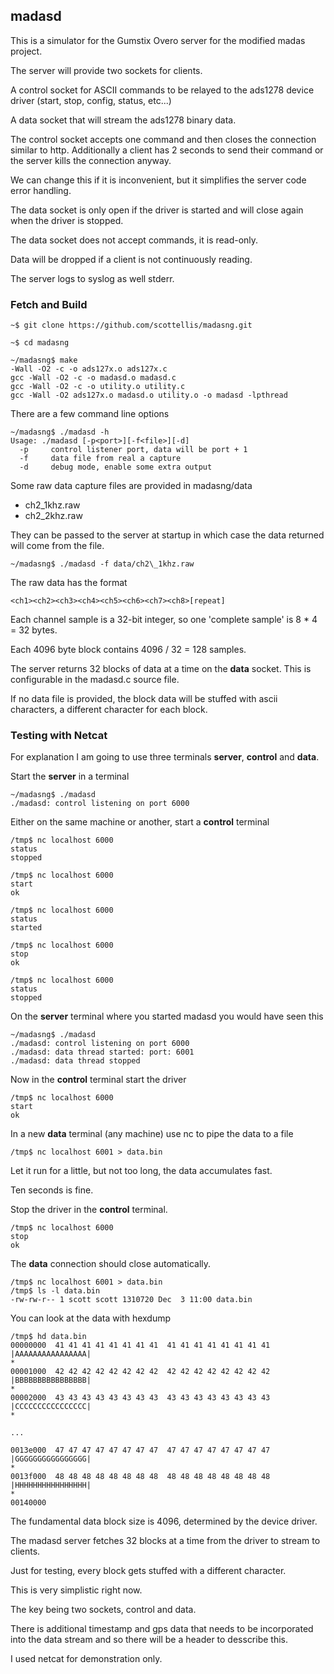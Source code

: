 ## madasd

This is a simulator for the Gumstix Overo server for the modified madas project.

The server will provide two sockets for clients.

A control socket for ASCII commands to be relayed to the ads1278 device driver (start, stop, config, status, etc...)

A data socket that will stream the ads1278 binary data.

The control socket accepts one command and then closes the connection similar to http. Additionally a client has 2 seconds to send their command or the server kills the connection anyway.

We can change this if it is inconvenient, but it simplifies the server code error handling.

The data socket is only open if the driver is started and will close again when the driver is stopped.

The data socket does not accept commands, it is read-only.

Data will be dropped if a client is not continuously reading.

The server logs to syslog as well stderr.

### Fetch and Build

    ~$ git clone https://github.com/scottellis/madasng.git

    ~$ cd madasng

    ~/madasng$ make
    -Wall -O2 -c -o ads127x.o ads127x.c
    gcc -Wall -O2 -c -o madasd.o madasd.c
    gcc -Wall -O2 -c -o utility.o utility.c
    gcc -Wall -O2 ads127x.o madasd.o utility.o -o madasd -lpthread

There are a few command line options

    ~/madasng$ ./madasd -h
    Usage: ./madasd [-p<port>][-f<file>][-d]
      -p     control listener port, data will be port + 1
      -f     data file from real a capture
      -d     debug mode, enable some extra output

Some raw data capture files are provided in madasng/data

* ch2\_1khz.raw
* ch2\_2khz.raw

They can be passed to the server at startup in which case the data returned will come from the file.

    ~/madasng$ ./madasd -f data/ch2\_1khz.raw

The raw data has the format

    <ch1><ch2><ch3><ch4><ch5><ch6><ch7><ch8>[repeat]

Each channel sample is a 32-bit integer, so one 'complete sample' is 8 * 4 = 32 bytes.

Each 4096 byte block contains 4096 / 32 = 128 samples.

The server returns 32 blocks of data at a time on the **data** socket. This is configurable in the madasd.c source file.

If no data file is provided, the block data will be stuffed with ascii characters, a different character for each block.

### Testing with Netcat

For explanation I am going to use three terminals **server**, **control** and **data**.

Start the **server** in a terminal

    ~/madasng$ ./madasd
    ./madasd: control listening on port 6000

Either on the same machine or another, start a **control** terminal

    /tmp$ nc localhost 6000
    status
    stopped

    /tmp$ nc localhost 6000
    start
    ok

    /tmp$ nc localhost 6000
    status
    started

    /tmp$ nc localhost 6000
    stop
    ok

    /tmp$ nc localhost 6000
    status
    stopped


On the **server** terminal where you started madasd you would have seen this

    ~/madasng$ ./madasd
    ./madasd: control listening on port 6000
    ./madasd: data thread started: port: 6001
    ./madasd: data thread stopped


Now in the **control** terminal start the driver

    /tmp$ nc localhost 6000
    start
    ok

In a new **data** terminal (any machine) use nc to pipe the data to a file

    /tmp$ nc localhost 6001 > data.bin

Let it run for a little, but not too long, the data accumulates fast.

Ten seconds is fine.

Stop the driver in the **control** terminal.

    /tmp$ nc localhost 6000
    stop
    ok

The **data** connection should close automatically.

    /tmp$ nc localhost 6001 > data.bin
    /tmp$ ls -l data.bin
    -rw-rw-r-- 1 scott scott 1310720 Dec  3 11:00 data.bin

You can look at the data with hexdump

    /tmp$ hd data.bin
    00000000  41 41 41 41 41 41 41 41  41 41 41 41 41 41 41 41  |AAAAAAAAAAAAAAAA|
    *
    00001000  42 42 42 42 42 42 42 42  42 42 42 42 42 42 42 42  |BBBBBBBBBBBBBBBB|
    *
    00002000  43 43 43 43 43 43 43 43  43 43 43 43 43 43 43 43  |CCCCCCCCCCCCCCCC|
    *

    ...

    0013e000  47 47 47 47 47 47 47 47  47 47 47 47 47 47 47 47  |GGGGGGGGGGGGGGGG|
    *
    0013f000  48 48 48 48 48 48 48 48  48 48 48 48 48 48 48 48  |HHHHHHHHHHHHHHHH|
    *
    00140000

The fundamental data block size is 4096, determined by the device driver.

The madasd server fetches 32 blocks at a time from the driver to stream to clients.

Just for testing, every block gets stuffed with a different character.

This is very simplistic right now.

The key being two sockets, control and data.

There is additional timestamp and gps data that needs to be incorporated into the data stream and so there will be a header to desscribe this.

I used netcat for demonstration only.
